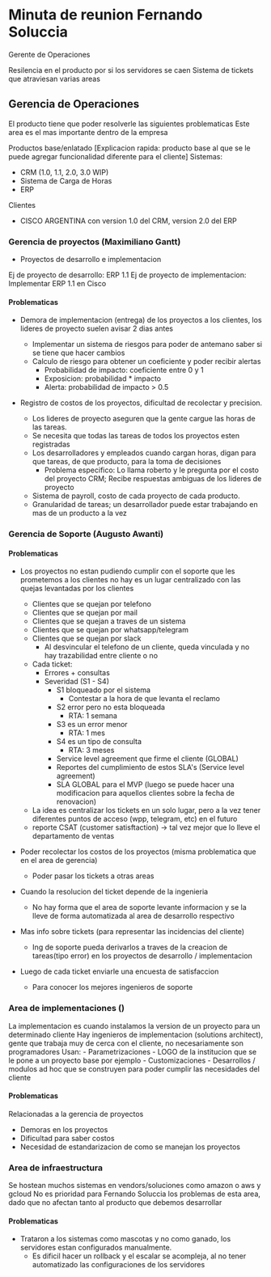 # Minuta de reunion Fernando Soluccia
Gerente de Operaciones

Resilencia en el producto por si los servidores se caen
Sistema de tickets que atraviesan varias areas

## Gerencia de Operaciones

El producto tiene que poder resolverle las siguientes problematicas
Este area es el mas importante dentro de la empresa

Productos base/enlatado [Explicacion rapida: producto base al que se le puede agregar funcionalidad diferente para el cliente]
Sistemas:
- CRM (1.0, 1.1, 2.0, 3.0 WIP)
- Sistema de Carga de Horas
- ERP

Clientes
- CISCO ARGENTINA con version 1.0 del CRM, version 2.0 del ERP


### Gerencia de proyectos (Maximiliano Gantt)

- Proyectos de desarrollo e implementacion

Ej de proyecto de desarrollo: ERP 1.1
Ej de proyecto de implementacion: Implementar ERP 1.1 en Cisco

#### Problematicas
- Demora de implementacion (entrega) de los proyectos a los clientes, los lideres de proyecto suelen avisar 2 dias antes
    - Implementar un sistema de riesgos para poder de antemano saber si se tiene que hacer cambios
    - Calculo de riesgo para obtener un coeficiente y poder recibir alertas
        - Probabilidad de impacto: coeficiente entre 0 y 1
        - Exposicion: probabilidad * impacto
        - Alerta: probabilidad de impacto > 0.5 

- Registro de costos de los proyectos, dificultad de recolectar y precision.
    - Los lideres de proyecto aseguren que la gente cargue las horas de las tareas.
    - Se necesita que todas las tareas de todos los proyectos esten registradas
    - Los desarrolladores y empleados cuando cargan horas, digan para que tareas, de que producto, para la toma de decisiones
        - Problema especifico: Lo llama roberto y le pregunta por el costo del proyecto CRM; Recibe respuestas ambiguas de los lideres de proyecto
    - Sistema de payroll, costo de cada proyecto de cada producto.
    - Granularidad de tareas; un desarrollador puede estar trabajando en mas de un producto a la vez

### Gerencia de Soporte (Augusto Awanti)

#### Problematicas 
- Los proyectos no estan pudiendo cumplir con el soporte que les prometemos a los clientes 
no hay es un lugar centralizado con las quejas levantadas por los clientes
    - Clientes que se quejan por telefono
    - Clientes que se quejan por mail
    - Clientes que se quejan a traves de un sistema
    - Clientes que se quejan por whatsapp/telegram
    - Clientes que se quejan por slack
        - Al desvincular el telefono de un cliente, queda vinculada y no hay trazabilidad entre cliente o no
    - Cada ticket:
        - Errores + consultas
        - Severidad (S1 - S4)
            - S1 bloqueado por el sistema
                - Contestar a la hora de que levanta el reclamo
            - S2 error pero no esta bloqueada
                - RTA: 1 semana
            - S3 es un error menor
                - RTA: 1 mes
            - S4 es un tipo de consulta
                - RTA: 3 meses
            - Service level agreement que firme el cliente (GLOBAL)
            - Reportes del cumplimiento de estos SLA's (Service level agreement)
            - SLA GLOBAL para el MVP (luego se puede hacer una modificacion para aquellos clientes sobre la fecha de renovacion)
    - La idea es centralizar los tickets en un solo lugar, pero a la vez tener diferentes puntos de acceso (wpp, telegram, etc) en el futuro
    - reporte CSAT (customer satisftaction) -> tal vez mejor que lo lleve el departamento de ventas

- Poder recolectar los costos de los proyectos (misma problematica que en el area de gerencia)
    - Poder pasar los tickets a otras areas

- Cuando la resolucion del ticket depende de la ingenieria
    - No hay forma que el area de soporte levante informacion y se la lleve de forma automatizada al area de desarrollo respectivo


- Mas info sobre tickets (para representar las incidencias del cliente)
    - Ing de soporte pueda derivarlos a traves de la creacion de tareas(tipo error) en los proyectos de  desarrollo / implementacion
- Luego de cada ticket enviarle una encuesta de satisfaccion
    - Para conocer los mejores ingenieros de soporte

### Area de implementaciones ()
La implementacion es cuando instalamos la version de un proyecto para un determinado cliente
Hay ingenieros de implementacion (solutions architect), gente que trabaja muy de cerca con el cliente, no necesariamente son programadores
Usan:
    - Parametrizaciones
        - LOGO de la institucion que se le pone a un proyecto base por ejemplo
    - Customizaciones
        - Desarrollos / modulos ad hoc que se construyen para poder cumplir las necesidades del cliente

#### Problematicas
Relacionadas a la gerencia de proyectos
- Demoras en los proyectos
- Dificultad para saber costos
- Necesidad de estandarizacion de como se manejan los proyectos

### Area de infraestructura
Se hostean muchos sistemas en vendors/soluciones como amazon o aws y gcloud
No es prioridad para Fernando Soluccia los problemas de esta area, dado que no afectan tanto al producto que debemos desarrollar
#### Problematicas
- Trataron a los sistemas como mascotas y no como ganado, los servidores estan configurados manualmente.
    - Es dificil hacer un rollback y el escalar se acompleja, al no tener automatizado las configuraciones de los servidores